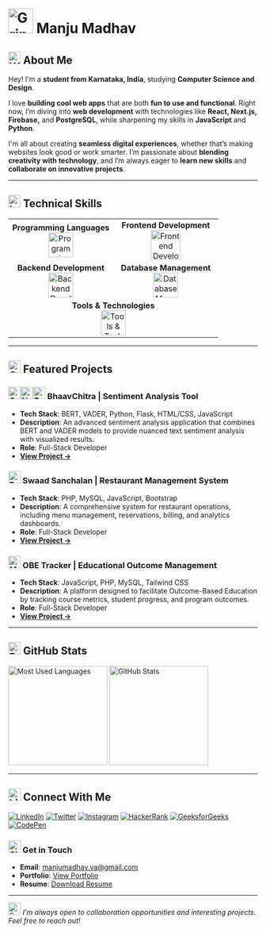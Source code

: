 # <img src="https://raw.githubusercontent.com/Tarikul-Islam-Anik/Animated-Fluent-Emojis/master/Emojis/Smilies/Grinning%20Cat%20with%20Smiling%20Eyes.png" alt="Grinning Cat with Smiling Eyes" width="50" height="50" /> Manju Madhav

## <img src="https://raw.githubusercontent.com/Tarikul-Islam-Anik/Animated-Fluent-Emojis/master/Emojis/Hand%20gestures/Waving%20Hand%20Light%20Skin%20Tone.png" alt="Waving Hand Light Skin Tone" width="25" height="25" /> About Me

Hey! I'm a **student from Karnataka, India**, studying **Computer Science and Design**. 

I love **building cool web apps** that are both **fun to use and functional**. Right now, I’m diving into **web development** with technologies like **React, Next.js, Firebase,** and **PostgreSQL**, while sharpening my skills in **JavaScript** and **Python**.

I'm all about creating **seamless digital experiences**, whether that’s making websites look good or work smarter. I’m passionate about **blending creativity with technology**, and I’m always eager to **learn new skills** and **collaborate on innovative projects**.

---

## <img src="https://raw.githubusercontent.com/Tarikul-Islam-Anik/Animated-Fluent-Emojis/master/Emojis/Objects/Laptop.png" alt="Laptop" width="25" height="25" /> Technical Skills

<table>
  <tr>
    <td align="center" width="50%">
      <b>Programming Languages</b><br>
      <a href="https://skillicons.dev">
        <img src="https://skillicons.dev/icons?i=js,java,py" alt="Programming Languages" height="50">
      </a>
    </td>
    <td align="center" width="50%">
      <b>Frontend Development</b><br>
      <a href="https://skillicons.dev">
        <img src="https://skillicons.dev/icons?i=react,html,css,tailwind,bootstrap" alt="Frontend Development" height="60">
      </a>
    </td>
  </tr>
  <tr>
    <td align="center" width="50%">
      <b>Backend Development</b><br>
      <a href="https://skillicons.dev">
        <img src="https://skillicons.dev/icons?i=php,flask" alt="Backend Development" height="50">
      </a>
    </td>
    <td align="center" width="50%">
      <b>Database Management</b><br>
      <a href="https://skillicons.dev">
        <img src="https://skillicons.dev/icons?i=mongodb,mysql" alt="Database Management" height="50">
      </a>
    </td>
  </tr>
  <tr>
    <td colspan="2" align="center">
      <b>Tools & Technologies</b><br>
      <a href="https://skillicons.dev">
        <img src="https://skillicons.dev/icons?i=git,figma" alt="Tools & Technologies" height="50">
      </a>
    </td>
  </tr>
</table>

---

## <img src="https://raw.githubusercontent.com/Tarikul-Islam-Anik/Animated-Fluent-Emojis/master/Emojis/Activities/Sports%20Medal.png" alt="Sports Medal" width="25" height="25" /> Featured Projects

### <img src="https://raw.githubusercontent.com/Tarikul-Islam-Anik/Animated-Fluent-Emojis/master/Emojis/Smilies/Grinning%20Face%20with%20Smiling%20Eyes.png" alt="Grinning Face with Smiling Eyes" width="25" height="25" /><img src="https://raw.githubusercontent.com/Tarikul-Islam-Anik/Animated-Fluent-Emojis/master/Emojis/Smilies/Neutral%20Face.png" alt="Neutral Face" width="25" height="25" /><img src="https://raw.githubusercontent.com/Tarikul-Islam-Anik/Animated-Fluent-Emojis/master/Emojis/Smilies/Frowning%20Face.png" alt="Frowning Face" width="25" height="25" /> BhaavChitra | Sentiment Analysis Tool
- **Tech Stack**: BERT, VADER, Python, Flask, HTML/CSS, JavaScript
- **Description**: An advanced sentiment analysis application that combines BERT and VADER models to provide nuanced text sentiment analysis with visualized results.
- **Role**: Full-Stack Developer
- **[View Project →](https://github.com/violetto-rose/BhaavChitra)**

### <img src="https://raw.githubusercontent.com/Tarikul-Islam-Anik/Animated-Fluent-Emojis/master/Emojis/Food/Fork%20and%20Knife%20with%20Plate.png" alt="Fork and Knife with Plate" width="25" height="25" /> Swaad Sanchalan | Restaurant Management System
- **Tech Stack**: PHP, MySQL, JavaScript, Bootstrap
- **Description**: A comprehensive system for restaurant operations, including menu management, reservations, billing, and analytics dashboards.
- **Role**: Full-Stack Developer
- **[View Project →](https://github.com/violetto-rose/SwaadSanchalan)**

### <img src="https://raw.githubusercontent.com/Tarikul-Islam-Anik/Animated-Fluent-Emojis/master/Emojis/People%20with%20professions/Man%20Student%20Light%20Skin%20Tone.png" alt="Man Student Light Skin Tone" width="25" height="25" /> OBE Tracker | Educational Outcome Management
- **Tech Stack**: JavaScript, PHP, MySQL, Tailwind CSS
- **Description**: A platform designed to facilitate Outcome-Based Education by tracking course metrics, student progress, and program outcomes.
- **Role**: Full-Stack Developer
- **[View Project →](https://github.com/violetto-rose/OBETracker)**

---

## <img src="https://raw.githubusercontent.com/Tarikul-Islam-Anik/Animated-Fluent-Emojis/master/Emojis/Objects/Bar%20Chart.png" alt="Bar Chart" width="25" height="25" /> GitHub Stats

<div>
  <img src="https://github-readme-stats.vercel.app/api/top-langs?username=violetto-rose&show_icons=true&locale=en&layout=donut&theme=midnight-purple" alt="Most Used Languages" height="200" />
  <img src="https://github-readme-stats.vercel.app/api?username=violetto-rose&show_icons=true&locale=en&theme=midnight-purple" alt="GitHub Stats" height="200" />
</div>

---

## <img src="https://raw.githubusercontent.com/Tarikul-Islam-Anik/Animated-Fluent-Emojis/master/Emojis/Objects/Link.png" alt="Link" width="25" height="25" /> Connect With Me

[![LinkedIn](https://img.shields.io/badge/-LinkedIn-0A66C2?style=for-the-badge&logo=linkedin&logoColor=white)](https://linkedin.com/in/manjumadhav-va) [![Twitter](https://img.shields.io/badge/-Twitter-1DA1F2?style=for-the-badge&logo=twitter&logoColor=white)](https://twitter.com/the_violetto) [![Instagram](https://img.shields.io/badge/-Instagram-E4405F?style=for-the-badge&logo=instagram&logoColor=white)](https://instagram.com/manjumadhav_geetha)
[![HackerRank](https://img.shields.io/badge/-HackerRank-2EC866?style=for-the-badge&logo=hackerrank&logoColor=white)](https://www.hackerrank.com/manjumadhav_va) [![GeeksforGeeks](https://img.shields.io/badge/-GeeksforGeeks-0F9D58?style=for-the-badge&logo=geeksforgeeks&logoColor=white)](https://auth.geeksforgeeks.org/user/manjumadhav_va/profile)
[![CodePen](https://img.shields.io/badge/-CodePen-000000?style=for-the-badge&logo=codepen&logoColor=white)](https://codepen.io/manju-madhav-v-a)

### <img src="https://raw.githubusercontent.com/Tarikul-Islam-Anik/Animated-Fluent-Emojis/master/Emojis/Objects/Closed%20Mailbox%20with%20Lowered%20Flag.png" alt="Closed Mailbox with Lowered Flag" width="25" height="25" /> Get in Touch
- **Email**: [manjumadhav.va@gmail.com](mailto:manjumadhav.va@gmail.com)
- **Portfolio**: [View Portfolio](https://bit.ly/manjumadhav-xo)
- **Resume**: [Download Resume](https://github.com/violetto-rose/violetto-rose/blob/main/Resume.pdf)

---

<img src="https://raw.githubusercontent.com/Tarikul-Islam-Anik/Animated-Fluent-Emojis/master/Emojis/Activities/Sparkles.png" alt="Sparkles" width="25" height="25" /> *I'm always open to collaboration opportunities and interesting projects. Feel free to reach out!*
